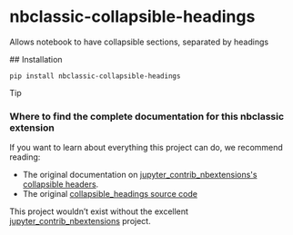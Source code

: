 # nbclassic-collapsible-headings
Allows notebook to have collapsible sections, separated by headings

## Installation

```
pip install nbclassic-collapsible-headings
```

> [!TIP]
>
> ### Where to find the complete documentation for this nbclassic extension
>
> If you want to learn about everything this project can do, we
> recommend reading:
> * The original documentation on [jupyter_contrib_nbextensions's collapsible headers](https://jupyter-contrib-nbextensions.readthedocs.io/en/latest/nbextensions/collapsible_headings/readme.html).
> * The original [collapsible_headings source code](https://github.com/ipython-contrib/jupyter_contrib_nbextensions/tree/master/src/jupyter_contrib_nbextensions/nbextensions/collapsible_headings)
>
> This project wouldn’t exist without the excellent
> [jupyter_contrib_nbextensions](https://jupyter-contrib-nbextensions.readthedocs.io/) project. 
